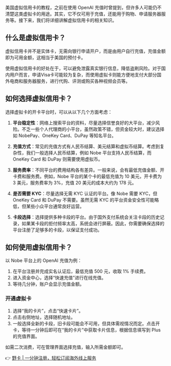 美国虚拟信用卡的教程，之前在使用 OpenAI 充值时曾提到，但许多人可能仍不清楚这类虚拟卡的用途。其实，它不仅可用于充值，还能用于购物、申请服务器服务等。接下来，我们将详细讲解虚拟信用卡的相关知识。

## 什么是虚拟信用卡？

虚拟信用卡并不是实体卡，无需向银行申请开户，而是由用户自行充值，充值金额即为可用金额，这相当于美国的预付卡。

使用虚拟信用卡的好处在于，可以避免泄露真实银行信息，降低盗刷风险。对于国内用户而言，申请Visa卡可能较为复杂，而使用虚拟卡则能方便地支付大部分国外电商和服务器服务，进行代购、评测或购买各种视频会员等。

## 如何选择虚拟信用卡？

选择虚拟卡的开卡平台时，可以从以下几个方面考虑：

1. **平台稳定性**：网络上搜索平台的资料，尽量选择信誉良好的大平台，减少风险。不乏一些个人代理商的小平台，虽然政策不错，但资金较大时，建议选择如 NobePay、OneKey Card、DuPay 等知名平台。

2. **充值方式**：常见的充值方式有人民币结算、美元结算和虚拟币结算。考虑到复杂性，我们一般选择人民币结算，例如 Nobe 平台支持人民币结算，而 OneKey Card 和 DuPay 则需要使用虚拟币。

3. **服务费率**：不同平台的费用结构各有差异。一般来说，会有最低充值金额、开卡费和服务费。例如，Nobe 平台的某个卡的最低充值为 10 美元，开卡费为 3 美元，服务费率为 3%，充值 20 美元的成本大约为 178 元。

4. **是否需要 KYC**：尽量选择无需 KYC 认证的平台。像 Nobe 需要 KYC，但 OneKey Card 和 DuPay 不需要。虽然无需 KYC 的平台资金安全性可能略低，但某些小众平台通常良好运营。

5. **卡段选择**：选择提供多种卡段的平台。由于国外支付系统会关注卡段的历史记录，如果某卡段的拒付频率太高，系统会进行屏蔽。因此，你需要确保选择的平台注册了足够多的卡段，以保证支付成功。

## 如何使用虚拟信用卡？

以 Nobe 平台上的 OpenAI 充值为例：

1. 在平台注册并完成实名认证后，最低充值 500 元，收取 1% 手续费。
2. 进入资金中心，选择“快速充值”进行在线充值。
3. 等待几分钟，账户会显示充值金额。

### 开通虚拟卡

1. 选择“我的卡片”，点击“快速卡片”。
2. 点击右侧地址，选择随机地址。
3. 一般选择全新的卡段，旧卡段可能会不可用，但具体需视情况而定。点击开卡，等待一分钟后即可在“我的卡片”中获取卡片信息，根据信息填写到 Plus 的充值界面。

如需二次消费，可在管理界面选择充值，输入所需金额即可。

👉 [野卡 | 一分钟注册，轻松订阅海外线上服务](https://bit.ly/bewildcard)